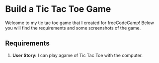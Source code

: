 # Build a Tic Tac Toe Game

Welcome to my tic tac toe game that I created for freeCodeCamp! Below you will find the requirements and some screenshots of the game.

## Requirements
1. **User Story:** I can play agame of Tic Tac Toe with the computer. 